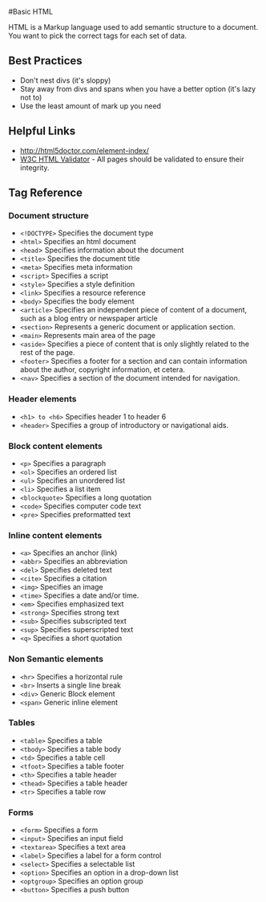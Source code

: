 #Basic HTML 

HTML is a Markup language used to add semantic structure to a document. You want to pick the correct tags for each set of data.

## Best Practices

* Don't nest divs (it's sloppy)
* Stay away from divs and spans when you have a better option (it's lazy not to)
* Use the least amount of mark up you need

## Helpful Links

* http://html5doctor.com/element-index/
* [W3C HTML Validator](https://validator.w3.org/)  - All pages should be validated to ensure their integrity.



## Tag Reference

### Document structure

* `<!DOCTYPE>`	Specifies the document type
* `<html>`	Specifies an html document
* `<head`>	Specifies information about the document
* `<title>`	Specifies the document title
* `<meta>`	Specifies meta information
* `<script>`	Specifies a script
* `<style>`	Specifies a style definition
* `<link>`	Specifies a resource reference
* `<body>`	Specifies the body element
* `<article>`	Specifies an independent piece of content of a document, such as a blog entry or newspaper article
* `<section>`	Represents a generic document or application section.
* `<main>` Represents main area of the page
* `<aside>`	Specifies a piece of content that is only slightly related to the rest of the page.
* `<footer>`	Specifies a footer for a section and can contain information about the author, copyright information, et cetera.
* `<nav>`	Specifies a section of the document intended for navigation.

### Header elements

* `<h1> to <h6>`	Specifies header 1 to header 6
* `<header>`	Specifies a group of introductory or navigational aids.

### Block content elements

* `<p>`	Specifies a paragraph
* `<ol>`	Specifies an ordered list
* `<ul>`	Specifies an unordered list
* `<li>`	Specifies a list item
* `<blockquote>`	Specifies a long quotation
* `<code>`	Specifies computer code text
* `<pre>`	Specifies preformatted text


### Inline content elements

* `<a>`	Specifies an anchor (link)
* `<abbr>`	Specifies an abbreviation
* `<del>`	Specifies deleted text
* `<cite>`	Specifies a citation
* `<img>`	Specifies an image
* `<time>`	Specifies a date and/or time.
* `<em>`	Specifies emphasized text 
* `<strong>`	Specifies strong text
* `<sub>`	Specifies subscripted text
* `<sup>`	Specifies superscripted text
* `<q>`	Specifies a short quotation


### Non Semantic elements

* `<hr>`	Specifies a horizontal rule
* `<br>`	Inserts a single line break
* `<div>`	Generic Block element
* `<span>`	Generic inline element


### Tables

* `<table>`	Specifies a table
* `<tbody>`	Specifies a table body
* `<td>`	Specifies a table cell
* `<tfoot>`	Specifies a table footer
* `<th>`	Specifies a table header
* `<thead>`	Specifies a table header
* `<tr>`	Specifies a table row

### Forms
* `<form>`	Specifies a form 
* `<input>`	Specifies an input field
* `<textarea>`	Specifies a text area
* `<label>`	Specifies a label for a form control
* `<select>`	Specifies a selectable list
* `<option>`	Specifies an option in a drop-down list
* `<optgroup>`	Specifies an option group
* `<button>`	Specifies a push button

